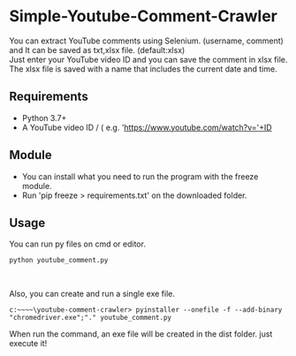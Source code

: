 # Simple-Youtube-Comment-Crawler
You can extract YouTube comments using Selenium. (username, comment) and It can be saved as txt,xlsx file. (default:xlsx) <br>
Just enter your YouTube video ID and you can save the comment in xlsx file.<br>
The xlsx file is saved with a name that includes the current date and time.

## Requirements
+ Python 3.7+
+ A YouTube video ID / ( e.g. 'https://www.youtube.com/watch?v='+ID

## Module
+ You can install what you need to run the program with the freeze module.
+ Run 'pip freeze > requirements.txt' on the downloaded folder. 

## Usage
You can run py files on cmd or editor.
```
python youtube_comment.py
```
<br>

Also, you can create and run a single exe file. 
```
c:~~~~\youtube-comment-crawler> pyinstaller --onefile -f --add-binary "chromedriver.exe";"." youtube_comment.py
```

When run the command, an exe file will be created in the dist folder.
just execute it!

